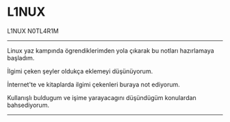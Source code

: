 # L1NUX
L1NUX N0TL4R1M

----------------------------------------------------------------------------------------------------------
Linux yaz kampında ögrendiklerimden yola çıkarak bu notları hazırlamaya başladım.

İlgimi çeken şeyler oldukça eklemeyi düşünüyorum.

İnternet'te ve kitaplarda ilgimi çekenleri buraya not ediyorum.

Kullanışlı buldugum ve işime yarayacagını düşündügüm konulardan bahsediyorum.

----------------------------------------------------------------------------------------------------------
              
